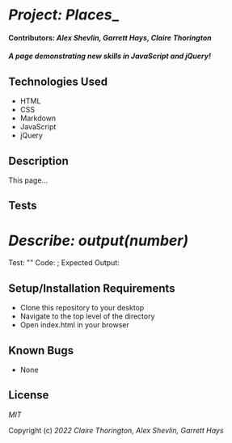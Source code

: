 # _Project: Places__

#### Contributors: _**Alex Shevlin, Garrett Hays, Claire Thorington**_

#### _A page demonstrating new skills in JavaScript and jQuery!_


## Technologies Used
* HTML
* CSS
* Markdown
* JavaScript
* jQuery

## Description

This page...


## Tests

# _Describe: output(number)_

Test: ""
Code: ;
Expected Output: 

## Setup/Installation Requirements

* Clone this repository to your desktop
* Navigate to the top level of the directory
* Open index.html in your browser

## Known Bugs

* None

## License

_MIT_

Copyright (c) _2022_ _Claire Thorington, Alex Shevlin, Garrett Hays_